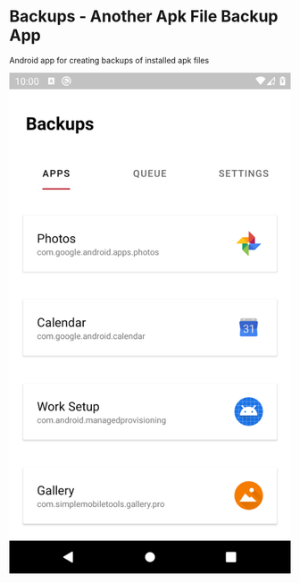 # Backups - Another Apk File Backup App

Android app for creating backups of installed apk files

![app screenshot](github-res/app.png)
